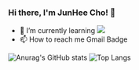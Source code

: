 ### Hi there, I'm JunHee Cho! 👋

- 🌱 I’m currently learning <img src="https://img.shields.io/badge/Android-{green}?style={plastic}&logo={Android}&logoColor={3DDC84}"/>
- 📫 How to reach me Gmail Badge



<!--
**jjunehee/jjunehee** is a ✨ _special_ ✨ repository because its `README.md` (this file) appears on your GitHub profile.

Here are some ideas to get you started:

- 🔭 I’m currently working on ...
- 🌱 I’m currently learning ...
- 👯 I’m looking to collaborate on ...
- 🤔 I’m looking for help with ...
- 💬 Ask me about ...
- 📫 How to reach me: ...
- 😄 Pronouns: ...
- ⚡ Fun fact: ...
-->

![Anurag's GitHub stats](https://github-readme-stats.vercel.app/api?username=jjunehee&show_icons=true&theme=dark)
![Top Langs](https://github-readme-stats.vercel.app/api/top-langs/?username=jjunehee&layout=compact&theme=dark)

